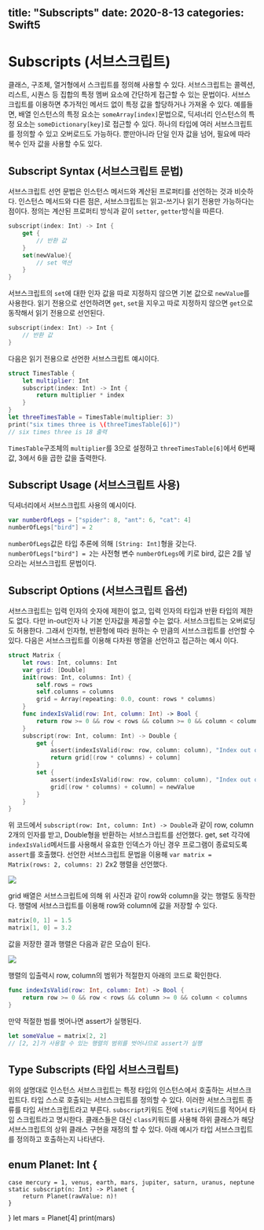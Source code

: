 title: "Subscripts"
date: 2020-8-13
categories: Swift5
---

# Subscripts (서브스크립트)

클래스, 구조체, 열거형에서 스크립트를 정의해 사용할 수 있다. 서브스크립트는 콜렉션, 리스트, 시퀀스 등 집합의 특정 멤버 요소에 간단하게 접근할 수 있는 문법이다. 서브스크립트를 이용하면 추가적인 메서드 없이 특정 값을 할당하거나 가져올 수 있다. 예를들면, 배열 인스턴스의 특정 요소는 `someArray[index]`문법으로, 딕셔너리 인스턴스의 특정 요소는 `someDictionary[key]`로 접근할 수 있다. 하나의 타입에 여러 서브스크립트를 정의할 수 있고 오버로드도 가능하다. 뿐만아니라 단일 인자 값을 넘어, 필요에 따라 복수 인자 값을 사용할 수도 있다.

## Subscript Syntax (서브스크립트 문법)

서브스크립트 선언 문법은 인스턴스 메서드와 계산된 프로퍼티를 선언하는 것과 비슷하다. 인스턴스 메서드와 다른 점은, 서브스크립트는 읽고-쓰기나 읽기 전용만 가능하다는 점이다. 정의는 계산된 프로퍼티 방식과 같이 `setter`, `getter`방식을 따른다.

```swift
subscript(index: Int) -> Int {
	get {
		// 반환 값
	}
	set(newValue){
		// set 액션
	}
}
```

서브스크립트의 `set`에 대한 인자 값을 따로 지정하지 않으면 기본 값으로 `newValue`를 사용한다. 읽기 전용으로 선언하려면 `get`, `set`을 지우고 따로 지정하지 않으면 `get`으로 동작해서 읽기 전용으로 선언된다.

```swift
subscript(index: Int) -> Int {
	// 반환 값
}
```

다음은 읽기 전용으로 선언한 서브스크립트 예시이다.

```swift
struct TimesTable {
	let multiplier: Int
	subscript(index: Int) -> Int {
		return multiplier * index
	}
}
let threeTimesTable = TimesTable(multiplier: 3)
print("six times three is \(threeTimesTable[6])")
// six times three is 18 출력
```

`TimesTable`구조체의 `multiplier`를 3으로 설정하고 `threeTimesTable[6]`에서 6번째 값, 3에서 6을 곱한 값을 출력한다.



## Subscript Usage (서브스크립트 사용)

딕셔너리에서 서브스크립트 사용의 예시이다.

```swift
var numberOfLegs = ["spider": 8, "ant": 6, "cat": 4]
numberOfLegs["bird"] = 2
```

`numberOfLegs`값은 타입 추론에 의해 `[String: Int]`형을 갖는다. `numberOfLegs["bird"] = 2`는 사전형 변수 `numberOfLegs`에 키로 bird, 값은 2를 넣으라는 서브스크립트 문법이다.



## Subscript Options (서브스크립트 옵션)

서브스크립트는 입력 인자의 숫자에 제한이 없고, 입력 인자의 타입과 반환 타입의 제한도 없다. 다만 in-out인자 나 기본 인자값을 제공할 수는 없다. 서브스크립트는 오버로딩도 허용한다. 그래서 인자형, 반환형에 따라 원하는 수 만큼의 서브스크립트를 선언할 수 있다. 다음은 서브스크립트를 이용해 다차원 행열을 선언하고 접근하는 예시 이다.

```swift
struct Matrix {
    let rows: Int, columns: Int
    var grid: [Double]
    init(rows: Int, columns: Int) {
        self.rows = rows
        self.columns = columns
        grid = Array(repeating: 0.0, count: rows * columns)
    }
    func indexIsValid(row: Int, column: Int) -> Bool {
        return row >= 0 && row < rows && column >= 0 && column < columns
    }
    subscript(row: Int, column: Int) -> Double {
        get {
            assert(indexIsValid(row: row, column: column), "Index out of range")
            return grid[(row * columns) + column]
        }
        set {
            assert(indexIsValid(row: row, column: column), "Index out of range")
            grid[(row * columns) + column] = newValue
        }
    }
}
```

위 코드에서 `subscript(row: Int, column: Int) -> Double`과 같이 row, column 2개의 인자를 받고, Double형을 반환하는 서브스크립트를 선언했다. get, set 각각에 `indexIsValid`메서드를 사용해서 유효한 인덱스가 아닌 경우 프로그램이 종료되도록 `assert`를 호출했다. 선언한 서브스크립트 문법을 이용해 `var matrix = Matrix(rows: 2, columns: 2)` 2x2 행렬을 선언했다.

![](https://docs.swift.org/swift-book/_images/subscriptMatrix01_2x.png)

grid 배열은 서브스크립트에 의해 위 사진과 같이 row와 column을 갖는 행렬도 동작한다. 행렬에 서브스크립트를 이용해 row와 column에 값을 저장할 수 있다.

```swift
matrix[0, 1] = 1.5
matrix[1, 0] = 3.2
```

값을 저장한 결과 행렬은 다음과 같은 모습이 된다.

![](https://gblobscdn.gitbook.com/assets%2F-LKLx6PA5iF3Uq2IzQsf%2F-LKMNVThMs-6OciUjtgW%2F-LKMNoEZxJZygWqCLkZp%2FBE27D61E-5730-4155-B132-ED1A14038787.png?alt=media&token=52c94ff7-b995-4a97-b1bf-3415e91b7ada)

행렬의 입출력시 row, column의 범위가 적절한지 아래의 코드로 확인한다.

```swift
func indexIsValid(row: Int, column: Int) -> Bool {
	return row >= 0 && row < rows && column >= 0 && column < columns
}
```

만약 적절한 범를 벗어나면 assert가 실행된다.

```swift
let someValue = matrix[2, 2]
// [2, 2]가 사용할 수 있는 행렬의 범위를 벗어나므로 assert가 실행
```



## Type Subscripts (타입 서브스크립트)

위의 설명대로 인스턴스 서브스크립트는 특정 타입의 인스턴스에서 호출하는 서브스크립트다. 타입 스스로 호출되는 서브스크립트를 정의할 수 있다. 이러한 서브스크립트 종류를 타입 서브스크립트라고 부른다. `subscript`키워드 전에 `static`키워드를 적어서 타입 스크립트라고 명시한다. 클래스들은 대신 `class`키워드를 사용해 하위 클래스가 해당 서브스크립트의 상위 클래스 구현을 재정의 할 수 있다. 아래 예시가 타입 서브스크립트를 정의하고 호출하는지 나타낸다.

## enum Planet: Int {
    case mercury = 1, venus, earth, mars, jupiter, saturn, uranus, neptune
    static subscript(n: Int) -> Planet {
        return Planet(rawValue: n)!
    }
}
let mars = Planet[4]
print(mars)

